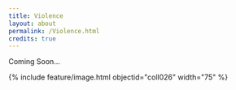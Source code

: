 ```yaml
---
title: Violence
layout: about
permalink: /Violence.html
credits: true
---
```

Coming Soon...


{% include feature/image.html objectid="coll026" width="75" %}
